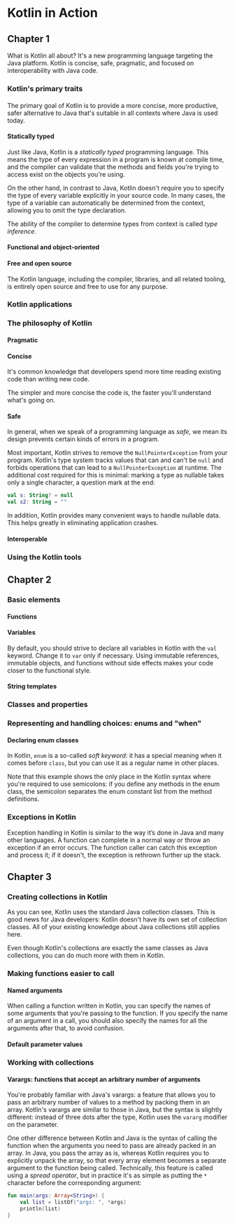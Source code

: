 # Kotlin in Action

## Chapter 1

What is Kotlin all about?
It's a new programming language targeting the Java platform.
Kotlin is concise, safe, pragmatic, and focused on interoperability with Java code.

### Kotlin's primary traits

####

The primary goal of Kotlin is to provide a more concise, more productive, safer alternative to Java that's suitable in all contexts where Java is used today.

#### Statically typed

Just like Java, Kotlin is a *statically typed* programming language.
This means the type of every expression in a program is known at compile time, and the compiler can validate that the methods and fields you're trying to access exist on the objects you're using.

On the other hand, in contrast to Java, Kotlin doesn't require you to specify the type of every variable explicitly in your source code.
In many cases, the type of a variable can automatically be determined from the context, allowing you to omit the type declaration.

The ability of the compiler to determine types from context is called *type inference*.

#### Functional and object-oriented

#### Free and open source

The Kotlin language, including the compiler, libraries, and all related tooling, is entirely open source and free to use for any purpose.

### Kotlin applications

### The philosophy of Kotlin

#### Pragmatic

#### Concise

It's common knowledge that developers spend more time reading existing code than writing new code.

The simpler and more concise the code is, the faster you'll understand what's going on.

#### Safe

In general, when we speak of a programming language as *safe*, we mean its design prevents certain kinds of errors in a program.

Most important, Kotlin strives to remove the `NullPointerException` from your program.
Kotlin's type system tracks values that can and can't be `null` and forbids operations that can lead to a `NullPointerException` at runtime.
The additional cost required for this is minimal: marking a type as nullable takes only a single character, a question mark at the end:
```kotlin
val s: String? = null
val s2: String = ""
```
In addition, Kotlin provides many convenient ways to handle nullable data.
This helps greatly in eliminating application crashes.

#### Interoperable

### Using the Kotlin tools

## Chapter 2

### Basic elements

#### Functions

#### Variables

By default, you should strive to declare all variables in Kotlin with the `val` keyword.
Change it to `var` only if necessary.
Using immutable references, immutable objects, and functions without side effects makes your code closer to the functional style.

#### String templates

### Classes and properties

### Representing and handling choices: enums and "when"

#### Declaring enum classes

In Kotlin, `enum` is a so-called *soft keyword*: it has a special meaning when it comes before `class`, but you can use it as a regular name in other places.

Note that this example shows the only place in the Kotlin syntax where you're required to use semicolons: if you define any methods in the enum class, the semicolon separates the enum constant list from the method definitions.

### Exceptions in Kotlin

Exception handling in Kotlin is similar to the way it’s done in Java and many other languages.
A function can complete in a normal way or throw an exception if an error occurs.
The function caller can catch this exception and process it; if it doesn't, the exception is rethrown further up the stack.

## Chapter 3

### Creating collections in Kotlin

As you can see, Kotlin uses the standard Java collection classes.
This is good news for Java developers: Kotlin doesn't have its own set of collection classes.
All of your existing knowledge about Java collections still applies here.

Even though Kotlin's collections are exactly the same classes as Java collections, you can do much more with them in Kotlin.

### Making functions easier to call

#### Named arguments

When calling a function written in Kotlin, you can specify the names of some arguments that you're passing to the function.
If you specify the name of an argument in a call, you should also specify the names for all the arguments after that, to avoid confusion.

#### Default parameter values

### Working with collections

#### Varargs: functions that accept an arbitrary number of arguments

You're probably familiar with Java's varargs: a feature that allows you to pass an arbitrary number of values to a method by packing them in an array.
Kotlin's varargs are similar to those in Java, but the syntax is slightly different: instead of three dots after the type, Kotlin uses the `vararg` modifier on the parameter.

One other difference between Kotlin and Java is the syntax of calling the function when the arguments you need to pass are already packed in an array.
In Java, you pass the array as is, whereas Kotlin requires you to explicitly unpack the array, so that every array element becomes a separate argument to the function being called.
Technically, this feature is called using a *spread operator*, but in practice it's as simple as putting the `*` character before the corresponding argument:
```kotlin
fun main(args: Array<String>) {
    val list = listOf("args: ", *args)
    println(list)
}
```
